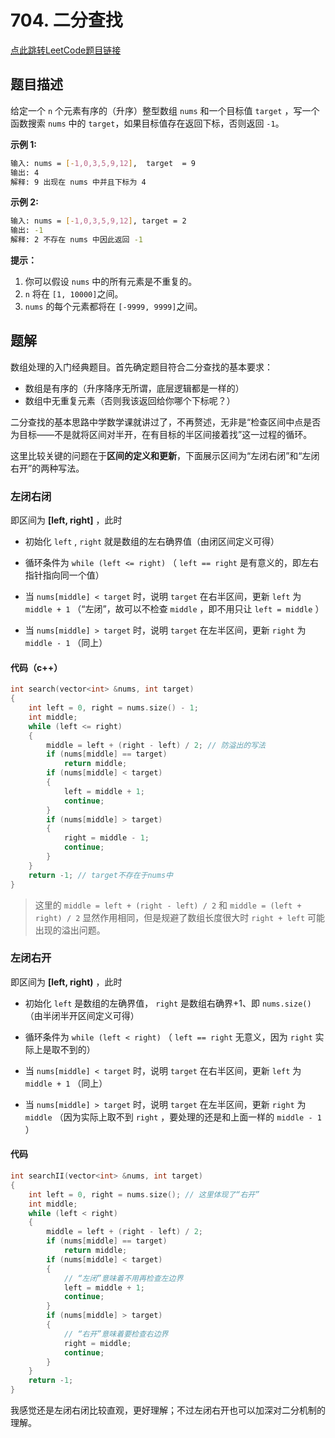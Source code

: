 # 704. 二分查找

[点此跳转LeetCode题目链接](https://leetcode.cn/problems/binary-search/)

## 题目描述

给定一个 `n` 个元素有序的（升序）整型数组 `nums` 和一个目标值 `target` ，写一个函数搜索 `nums` 中的 `target`，如果目标值存在返回下标，否则返回 `-1`。



**示例 1:**

```sh
输入: nums = [-1,0,3,5,9,12],  target  = 9
输出: 4
解释: 9 出现在 nums 中并且下标为 4
```

**示例 2:**

```sh
输入: nums = [-1,0,3,5,9,12], target = 2
输出: -1
解释: 2 不存在 nums 中因此返回 -1
```



**提示：**

1. 你可以假设 `nums` 中的所有元素是不重复的。
2. `n` 将在 `[1, 10000]`之间。
3. `nums` 的每个元素都将在 `[-9999, 9999]`之间。



## 题解

数组处理的入门经典题目。首先确定题目符合二分查找的基本要求：

- 数组是有序的（升序降序无所谓，底层逻辑都是一样的）
- 数组中无重复元素（否则我该返回给你哪个下标呢？）

二分查找的基本思路中学数学课就讲过了，不再赘述，无非是“检查区间中点是否为目标——不是就将区间对半开，在有目标的半区间接着找”这一过程的循环。

这里比较关键的问题在于**区间的定义和更新**，下面展示区间为“左闭右闭”和“左闭右开”的两种写法。

### 左闭右闭

即区间为 **[left, right]** ，此时

- 初始化 `left` , `right` 就是数组的左右确界值（由闭区间定义可得）

- 循环条件为 `while (left <= right)` （ `left == right` 是有意义的，即左右指针指向同一个值）
- 当 `nums[middle] < target` 时，说明 `target` 在右半区间，更新 `left` 为 `middle + 1` （“左闭”，故可以不检查 `middle` ，即不用只让 `left = middle` ）
- 当 `nums[middle] > target` 时，说明 `target` 在左半区间，更新 `right` 为 `middle - 1` （同上）

#### 代码（c++）

```c++
int search(vector<int> &nums, int target)
{
    int left = 0, right = nums.size() - 1;
    int middle;
    while (left <= right)
    {
        middle = left + (right - left) / 2; // 防溢出的写法
        if (nums[middle] == target)
            return middle;
        if (nums[middle] < target)
        {
            left = middle + 1;
            continue;
        }
        if (nums[middle] > target)
        {
            right = middle - 1;
            continue;
        }
    }
    return -1; // target不存在于nums中
}
```

> 这里的 `middle = left + (right - left) / 2` 和 `middle = (left + right) / 2` 显然作用相同，但是规避了数组长度很大时 `right + left` 可能出现的溢出问题。

### 左闭右开

即区间为 **[left, right)** ，此时

- 初始化 `left` 是数组的左确界值， `right` 是数组右确界+1、即 `nums.size()` （由半闭半开区间定义可得）

- 循环条件为 `while (left < right)` （ `left == right` 无意义，因为 `right` 实际上是取不到的）
- 当 `nums[middle] < target` 时，说明 `target` 在右半区间，更新 `left` 为 `middle + 1` （同上）
- 当 `nums[middle] > target` 时，说明 `target` 在左半区间，更新 `right` 为 `middle` （因为实际上取不到 `right` ，要处理的还是和上面一样的 `middle - 1` ）

#### 代码

```c++
int searchII(vector<int> &nums, int target)
{
    int left = 0, right = nums.size(); // 这里体现了“右开”
    int middle;
    while (left < right)
    {
        middle = left + (right - left) / 2;
        if (nums[middle] == target)
            return middle;
        if (nums[middle] < target)
        {
            // “左闭”意味着不用再检查左边界
            left = middle + 1;
            continue;
        }
        if (nums[middle] > target)
        {
            // “右开”意味着要检查右边界
            right = middle;
            continue;
        }
    }
    return -1;
}
```

我感觉还是左闭右闭比较直观，更好理解；不过左闭右开也可以加深对二分机制的理解。

